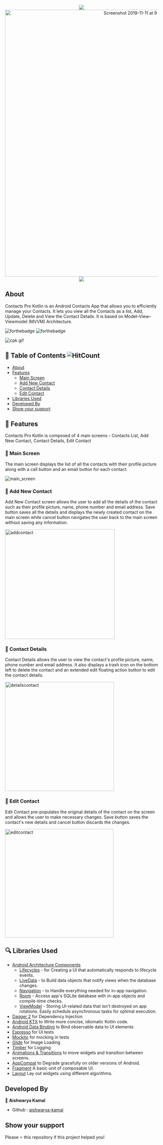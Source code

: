 <p align="center">
  <img src="https://user-images.githubusercontent.com/31899200/68417633-1c72b800-01da-11ea-9324-144d62e3518e.png">
  <img width="878" alt="Screenshot 2019-11-11 at 9 42 22 PM" src="https://user-images.githubusercontent.com/31899200/68588236-4d9a0380-04cc-11ea-9dad-941ab222b5dd.png">
  <img src="https://img.shields.io/badge/Made%20with-Kotlin-orange&?style=for-the-badge&?color=orange">
</p>

## About
Contacts Pro Kotlin is an Android Contacts App that allows you to efficiently manage your Contacts. It lets you view all the Contacts as a list, Add, Update, Delete and View the Contact Details. It is based on Model–View–Viewmodel (MVVM) Architecture.

![forthebadge](https://forthebadge.com/images/badges/built-with-love.svg) ![forthebadge](https://forthebadge.com/images/badges/built-for-android.svg)

![cpk gif](https://user-images.githubusercontent.com/31899200/68538648-6cf53b80-03bb-11ea-801e-ba7ed998e422.gif)



## 🚩 Table of Contents	  ![HitCount](http://hits.dwyl.io/aishwarya-kamal/Contacts-Pro-Kotlin.svg)
* [About](#-about)
* [Features](#-features)
	* [Main Screen](#-main-screen)
	* [Add New Contact](#-add-new-contact)
	* [Contact Details](#contact-details)
	* [Edit Contact](#edit-contact)
* [Libraries Used](#-libraries-used)
* [Developed By](#-developed-by)
* [Show your support](#-show-your-support)


## 🎨  Features
Contacts Pro Kotlin is composed of 4 main screens - Contacts List, Add New Contact, Contact Details, Edit Contact


### 📄 Main Screen
The main screen displays the list of all the contacts with their profile picture along with a call button and an email button for each contact.

![main_screen](https://user-images.githubusercontent.com/31899200/68538636-2dc6ea80-03bb-11ea-8a3a-9ba1211a5465.PNG)


### 📝 Add New Contact
Add New Contact screen allows the user to add all the details of the contact such as their profile picture, name, phone number and email address. Save button saves all the details and displays the newly created contact on the main screen while cancel button navigates the user back to the main screen without saving any information.

<img width="361" alt="addcontact" src="https://user-images.githubusercontent.com/31899200/68586060-24c33f80-04c7-11ea-9afc-52cc3531bc28.png">

###  📜 Contact Details
Contact Details allows the user to view the contact's profile picture, name, phone number and email address. It also displays a trash icon on the bottom left to delete the contact and an extended edit floating action button to edit the contact details.

<img width="359" alt="detailscontact" src="https://user-images.githubusercontent.com/31899200/68586061-24c33f80-04c7-11ea-8c1b-a2e63dc9a398.png">

### 📝 Edit Contact
Edit Contact pre-populates the original details of the contact on the screen and allows the user to make necessary changes. Save button saves the contact's new details and cancel button discards the changes.

<img width="357" alt="editcontact" src="https://user-images.githubusercontent.com/31899200/68586062-24c33f80-04c7-11ea-9732-c28b3038d6e6.png">


## :mag: Libraries Used

* [Android Architecture Components][arch]
  * [Lifecycles][lifecycle] - for Creating a UI that automatically responds to lifecycle events.
  * [LiveData][liveData] - to Build data objects that notify views when the  database changes.
  * [Navigation][navigation] - to Handle everything needed for in-app navigation.
  * [Room][room] - Access app's SQLite database with in-app objects and compile-time checks.
  * [ViewModel][viewmodel] - Storing UI-related data that isn't destroyed on app rotations. Easily schedule asynchronous tasks for optimal execution.
* [Dagger 2][dagger2] for Dependency Injection
* [Android KTX][Android KTX] to Write more concise, idiomatic Kotlin code.
* [Android Data Binding][data-binding] to Bind observable data to UI elements
* [Espresso][espresso] for UI tests
* [Mockito][mockito] for mocking in tests
* [Glide][glide] for Image Loading
* [Timber][timber] for Logging
* [Animations & Transitions][animation] to move widgets and transition between screens.
* [AppCompat][AppCompat] to Degrade gracefully on older versions of Android.
* [Fragment][fragment] A basic unit of composable UI.
* [Layout][layout] Lay out widgets using different algorithms.


[AppCompat]: https://developer.android.com/topic/libraries/support-library/packages#v7-appcompat
[Android KTX]: https://developer.android.com/kotlin/ktx
[arch]: https://developer.android.com/arch
[data-binding]: https://developer.android.com/topic/libraries/data-binding/index.html
[dagger2]: https://google.github.io/dagger
[glide]: https://github.com/bumptech/glide
[timber]: https://github.com/JakeWharton/timber
[lifecycle]: https://developer.android.com/topic/libraries/architecture/lifecycle
[liveData]: https://developer.android.com/topic/libraries/architecture/livedata
[navigation]: https://developer.android.com/topic/libraries/architecture/navigation/
[room]: https://developer.android.com/topic/libraries/architecture/room
[viewmodel]: https://developer.android.com/topic/libraries/architecture/viewmodel
[animation]: https://developer.android.com/training/animation/
[fragment]: https://developer.android.com/guide/components/fragments
[layout]: https://developer.android.com/guide/topics/ui/declaring-layout
[espresso]: https://google.github.io/android-testing-support-library/docs/espresso/
[mockito]: http://site.mockito.org


## Developed By

👩 **Aishwarya Kamal**

- Github : [aishwarya-kamal](https://github.com/aishwarya-kamal)



## Show your support

Please ⭐️ this repository if this project helped you!



